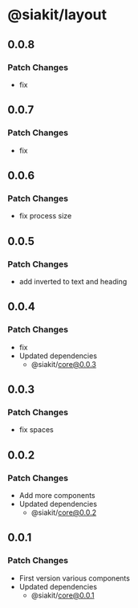 # @siakit/layout

## 0.0.8

### Patch Changes

- fix

## 0.0.7

### Patch Changes

- fix

## 0.0.6

### Patch Changes

- fix process size

## 0.0.5

### Patch Changes

- add inverted to text and heading

## 0.0.4

### Patch Changes

- fix
- Updated dependencies
  - @siakit/core@0.0.3

## 0.0.3

### Patch Changes

- fix spaces

## 0.0.2

### Patch Changes

- Add more components
- Updated dependencies
  - @siakit/core@0.0.2

## 0.0.1

### Patch Changes

- First version various components
- Updated dependencies
  - @siakit/core@0.0.1
